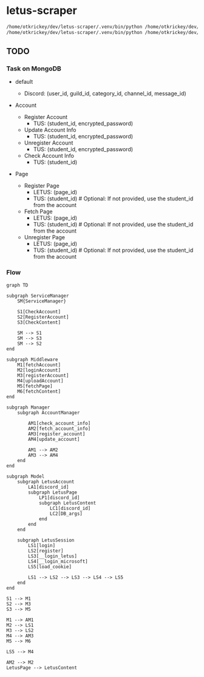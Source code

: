 # letus-scraper

```bash
/home/otkrickey/dev/letus-scraper/.venv/bin/python /home/otkrickey/dev/letus-scraper/main.py -l info -e 1
/home/otkrickey/dev/letus-scraper/.venv/bin/python /home/otkrickey/dev/letus-scraper/main.py -s checkAccount -d 601235188571176961 -l info -e 1098772108579962950:1099020068198809610
```

## TODO

### Task on MongoDB

- default

  - Discord: (user_id, guild_id, category_id, channel_id, message_id)

- Account

  - Register Account
    - TUS: (student_id, encrypted_password)
  - Update Account Info
    - TUS: (student_id, encrypted_password)
  - Unregister Account
    - TUS: (student_id, encrypted_password)
  - Check Account Info
    - TUS: (student_id)

- Page
  - Register Page
    - LETUS: (page_id)
    - TUS: (student_id) # Optional: If not provided, use the student_id from the account
  - Fetch Page
    - LETUS: (page_id)
    - TUS: (student_id) # Optional: If not provided, use the student_id from the account
  - Unregister Page
    - LETUS: (page_id)
    - TUS: (student_id) # Optional: If not provided, use the student_id from the account

### Flow

```mermaid
graph TD

subgraph ServiceManager
    SM{ServiceManager}

    S1[CheckAccount]
    S2[RegisterAccount]
    S3[CheckContent]

    SM --> S1
    SM --> S3
    SM --> S2
end

subgraph Middleware
    M1[fetchAccount]
    M2[loginAccount]
    M3[registerAccount]
    M4[uploadAccount]
    M5[fetchPage]
    M6[fetchContent]
end

subgraph Manager
    subgraph AccountManager

        AM1[check_account_info]
        AM2[fetch_account_info]
        AM3[register_account]
        AM4[update_account]

        AM1 --> AM2
        AM3 --> AM4
    end
end

subgraph Model
    subgraph LetusAccount
        LA1[discord_id]
        subgraph LetusPage
            LP1[discord_id]
            subgraph LetusContent
                LC1[discord_id]
                LC2[DB_args]
            end
        end
    end

    subgraph LetusSession
        LS1[login]
        LS2[register]
        LS3[__login_letus]
        LS4[__login_microsoft]
        LS5[load_cookie]

        LS1 --> LS2 --> LS3 --> LS4 --> LS5
    end
end

S1 --> M1
S2 --> M3
S3 --> M5

M1 --> AM1
M2 --> LS1
M3 --> LS2
M4 --> AM3
M5 --> M6

LS5 --> M4

AM2 --> M2
LetusPage --> LetusContent
```

```






```
